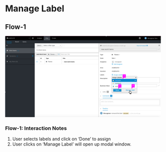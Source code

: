 # Manage Label
## Flow-1 ##
![Planner quick preview](img/planner-view1)

### Flow-1: Interaction Notes
1. User selects labels and click on ‘Done’  to assign  
2. User clicks on ‘Manage Label’ will open up modal window.
